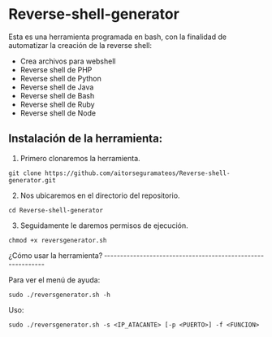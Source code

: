 # Reverse-shell-generator

Esta es una herramienta programada en bash, con la finalidad de automatizar la creación de la reverse shell:
<ul>
  <li>Crea archivos para webshell</li>
  <li>Reverse shell de PHP</li>
  <li>Reverse shell de Python</li>
  <li>Reverse shell de Java</li>
  <li>Reverse shell de Bash</li>
  <li>Reverse shell de Ruby</li>
  <li>Reverse shell de Node</li>
</ul>

Instalación de la herramienta:
------------------------------

1. Primero clonaremos la herramienta.
```
git clone https://github.com/aitorseguramateos/Reverse-shell-generator.git
```

2. Nos ubicaremos en el directorio del repositorio.
```
cd Reverse-shell-generator
```

3. Seguidamente le daremos permisos de ejecución.
```
chmod +x reversgenerator.sh
```

¿Cómo usar la herramienta?
‐-----------------------------------------------------------

Para ver el menú de ayuda:
```
sudo ./reversgenerator.sh -h
```

Uso:
```
sudo ./reversgenerator.sh -s <IP_ATACANTE> [-p <PUERTO>] -f <FUNCION>
```
